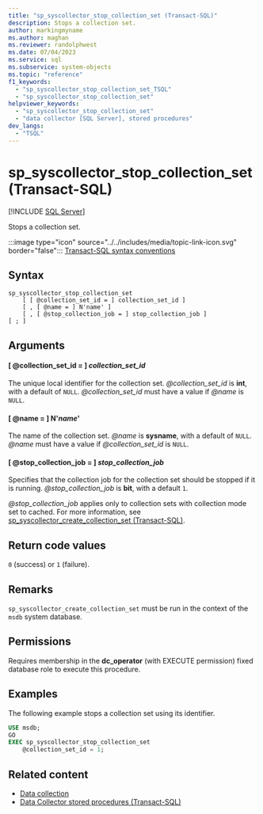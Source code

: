 ```yaml
---
title: "sp_syscollector_stop_collection_set (Transact-SQL)"
description: Stops a collection set.
author: markingmyname
ms.author: maghan
ms.reviewer: randolphwest
ms.date: 07/04/2023
ms.service: sql
ms.subservice: system-objects
ms.topic: "reference"
f1_keywords:
  - "sp_syscollector_stop_collection_set_TSQL"
  - "sp_syscollector_stop_collection_set"
helpviewer_keywords:
  - "sp_syscollector_stop_collection_set"
  - "data collector [SQL Server], stored procedures"
dev_langs:
  - "TSQL"
---
```

# sp_syscollector_stop_collection_set (Transact-SQL)

[!INCLUDE [SQL Server](../../includes/applies-to-version/sqlserver.md)]

Stops a collection set.

:::image type="icon" source="../../includes/media/topic-link-icon.svg" border="false"::: [Transact-SQL syntax conventions](../../t-sql/language-elements/transact-sql-syntax-conventions-transact-sql.md)

## Syntax

```syntaxsql
sp_syscollector_stop_collection_set
    [ [ @collection_set_id = ] collection_set_id ]
    [ , [ @name = ] N'name' ]
    [ , [ @stop_collection_job = ] stop_collection_job ]
[ ; ]
```

## Arguments

#### [ @collection_set_id = ] *collection_set_id*

The unique local identifier for the collection set. *@collection_set_id* is **int**, with a default of `NULL`. *@collection_set_id* must have a value if *@name* is `NULL`.

#### [ @name = ] N'*name*'

The name of the collection set. *@name* is **sysname**, with a default of `NULL`. *@name* must have a value if *@collection_set_id* is `NULL`.

#### [ @stop_collection_job = ] *stop_collection_job*

Specifies that the collection job for the collection set should be stopped if it is running. *@stop_collection_job* is **bit**, with a default `1`.

*@stop_collection_job* applies only to collection sets with collection mode set to cached. For more information, see [sp_syscollector_create_collection_set (Transact-SQL)](sp-syscollector-create-collection-set-transact-sql.md).

## Return code values

`0` (success) or `1` (failure).

## Remarks

`sp_syscollector_create_collection_set` must be run in the context of the `msdb` system database.

## Permissions

Requires membership in the **dc_operator** (with EXECUTE permission) fixed database role to execute this procedure.

## Examples

The following example stops a collection set using its identifier.

```sql
USE msdb;
GO
EXEC sp_syscollector_stop_collection_set
    @collection_set_id = 1;
```

## Related content

- [Data collection](../data-collection/data-collection.md)
- [Data Collector stored procedures (Transact-SQL)](data-collector-stored-procedures-transact-sql.md)
